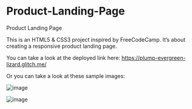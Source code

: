# Product-Landing-Page
Product Landing Page


This is an HTML5 & CSS3 project inspired by FreeCodeCamp. 
It’s about creating a responsive product landing page. 

You can take a look at the deployed link here: 
https://plump-evergreen-lizard.glitch.me/


Or you can take a look at these sample images:

![image](https://user-images.githubusercontent.com/72417447/142729133-d2d2eace-7790-49c9-a39b-7a325657a4f3.png)

![image](https://user-images.githubusercontent.com/72417447/142729199-c65aa9a1-bf0b-4dd3-821f-4c09d5c9fcf5.png)



